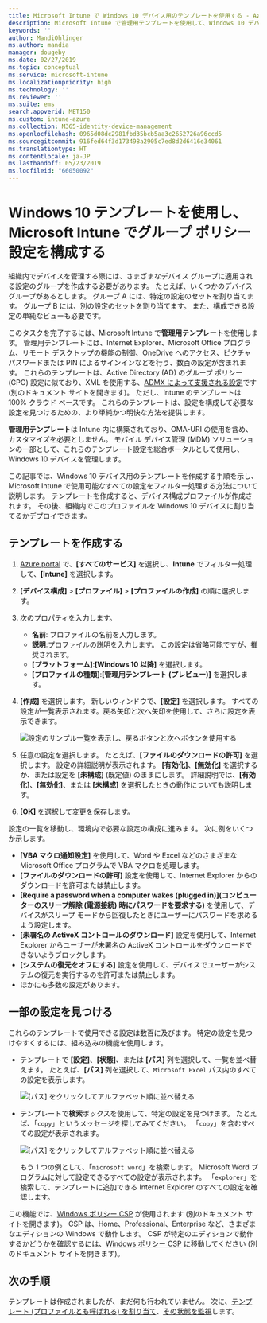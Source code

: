 ```yaml
---
title: Microsoft Intune で Windows 10 デバイス用のテンプレートを使用する - Azure | Microsoft Docs
description: Microsoft Intune で管理用テンプレートを使用して、Windows 10 デバイスの設定のグループを作成します。 デバイス構成プロファイルでこれらの設定を使用して、Office プログラムの制御、Internet Explorer の機能のセキュリティ保護、OneDrive へのアクセスの制御、リモート デスクトップ機能の使用、自動再生の有効化、電源管理の設定、HTTP 印刷の使用、さまざまなユーザー ログオン オプションの使用、およびイベント ログ サイズの制御を行います。
keywords: ''
author: MandiOhlinger
ms.author: mandia
manager: dougeby
ms.date: 02/27/2019
ms.topic: conceptual
ms.service: microsoft-intune
ms.localizationpriority: high
ms.technology: ''
ms.reviewer: ''
ms.suite: ems
search.appverid: MET150
ms.custom: intune-azure
ms.collection: M365-identity-device-management
ms.openlocfilehash: 0965d08dc2981fbd35bcb5aa3c2652726a96ccd5
ms.sourcegitcommit: 916fed64f3d173498a2905c7ed8d2d6416e34061
ms.translationtype: HT
ms.contentlocale: ja-JP
ms.lasthandoff: 05/23/2019
ms.locfileid: "66050092"
---
```

# <a name="use-windows-10-templates-to-configure-group-policy-settings-in-microsoft-intune"></a>Windows 10 テンプレートを使用し、Microsoft Intune でグループ ポリシー設定を構成する

組織内でデバイスを管理する際には、さまざまなデバイス グループに適用される設定のグループを作成する必要があります。 たとえば、いくつかのデバイス グループがあるとします。 グループ A には、特定の設定のセットを割り当てます。 グループ B には、別の設定のセットを割り当てます。 また、構成できる設定の単純なビューも必要です。

このタスクを完了するには、Microsoft Intune で**管理用テンプレート**を使用します。 管理用テンプレートには、Internet Explorer、Microsoft Office プログラム、リモート デスクトップの機能の制御、OneDrive へのアクセス、ピクチャ パスワードまたは PIN によるサインインなどを行う、数百の設定が含まれます。 これらのテンプレートは、Active Directory (AD) のグループ ポリシー (GPO) 設定に似ており、XML を使用する、[ADMX によって支援される設定](https://docs.microsoft.com/windows/client-management/mdm/understanding-admx-backed-policies)です (別のドキュメント サイトを開きます)。 ただし、Intune のテンプレートは 100% クラウド ベースです。 これらのテンプレートは、設定を構成して必要な設定を見つけるための、より単純かつ明快な方法を提供します。

**管理用テンプレート**は Intune 内に構築されており、OMA-URI の使用を含め、カスタマイズを必要としません。 モバイル デバイス管理 (MDM) ソリューションの一部として、これらのテンプレート設定を総合ポータルとして使用し、Windows 10 デバイスを管理します。

この記事では、Windows 10 デバイス用のテンプレートを作成する手順を示し、Microsoft Intune で使用可能なすべての設定をフィルター処理する方法について説明します。 テンプレートを作成すると、デバイス構成プロファイルが作成されます。 その後、組織内でこのプロファイルを Windows 10 デバイスに割り当てるかデプロイできます。

## <a name="create-a-template"></a>テンプレートを作成する

1. [Azure portal](https://portal.azure.com) で、**[すべてのサービス]** を選択し、**Intune** でフィルター処理して、**[Intune]** を選択します。
2. **[デバイス構成]** > **[プロファイル]** > **[プロファイルの作成]** の順に選択します。
3. 次のプロパティを入力します。

    - **名前**: プロファイルの名前を入力します。
    - **説明**:プロファイルの説明を入力します。 この設定は省略可能ですが、推奨されます。
    - **[プラットフォーム]**:**[Windows 10 以降]** を選択します。
    - **[プロファイルの種類]**:**[管理用テンプレート (プレビュー)]** を選択します。

4. **[作成]** を選択します。 新しいウィンドウで、**[設定]** を選択します。 すべての設定が一覧表示されます。戻る矢印と次へ矢印を使用して、さらに設定を表示できます。

    ![設定のサンプル一覧を表示し、戻るボタンと次へボタンを使用する](./media/administrative-templates-windows/sample-settings-list-next-page.png)

5. 任意の設定を選択します。 たとえば、**[ファイルのダウンロードの許可]** を選択します。 設定の詳細説明が表示されます。 **[有効化]**、**[無効化]** を選択するか、または設定を **[未構成]** (既定値) のままにします。 詳細説明では、**[有効化]**、**[無効化]**、または **[未構成]** を選択したときの動作についても説明します。
6. **[OK]** を選択して変更を保存します。

設定の一覧を移動し、環境内で必要な設定の構成に進みます。 次に例をいくつか示します。

- **[VBA マクロ通知設定]** を使用して、Word や Excel などのさまざまな Microsoft Office プログラムで VBA マクロを処理します。
- **[ファイルのダウンロードの許可]** 設定を使用して、Internet Explorer からのダウンロードを許可または禁止します。
- **[Require a password when a computer wakes (plugged in)]\(コンピューターのスリープ解除 (電源接続) 時にパスワードを要求する\)** を使用して、デバイスがスリープ モードから回復したときにユーザーにパスワードを求めるよう設定します。
- **[未署名の ActiveX コントロールのダウンロード]** 設定を使用して、Internet Explorer からユーザーが未署名の ActiveX コントロールをダウンロードできないようブロックします。
- **[システムの復元をオフにする]** 設定を使用して、デバイスでユーザーがシステムの復元を実行するのを許可または禁止します。
- ほかにも多数の設定があります。

## <a name="find-some-settings"></a>一部の設定を見つける

これらのテンプレートで使用できる設定は数百に及びます。 特定の設定を見つけやすくするには、組み込みの機能を使用します。

- テンプレートで **[設定]**、**[状態]**、または **[パス]** 列を選択して、一覧を並べ替えます。 たとえば、**[パス]** 列を選択して、`Microsoft Excel` パス内のすべての設定を表示します。

  ![[パス] をクリックしてアルファベット順に並べ替える](./media/administrative-templates-windows/path-filter-shows-excel-options.png)

- テンプレートで**検索**ボックスを使用して、特定の設定を見つけます。 たとえば、「`copy`」というメッセージを探してみてください。 「`copy`」を含むすべての設定が表示されます。

  ![[パス] をクリックしてアルファベット順に並べ替える](./media/administrative-templates-windows/search-copy-settings.png)

  もう 1 つの例として、「`microsoft word`」を検索します。 Microsoft Word プログラムに対して設定できるすべての設定が表示されます。 「`explorer`」を検索して、テンプレートに追加できる Internet Explorer のすべての設定を確認します。

この機能では、[Windows ポリシー CSP](https://docs.microsoft.com/windows/client-management/mdm/policy-configuration-service-provider#admx-backed-policies) が使用されます (別のドキュメント サイトを開きます)。 CSP は、Home、Professional、Enterprise など、さまざまなエディションの Windows で動作します。 CSP が特定のエディションで動作するかどうかを確認するには、[Windows ポリシー CSP](https://docs.microsoft.com/windows/client-management/mdm/policy-configuration-service-provider#admx-backed-policies) に移動してください (別のドキュメント サイトを開きます)。

## <a name="next-steps"></a>次の手順

テンプレートは作成されましたが、まだ何も行われていません。 次に、[テンプレート (プロファイルとも呼ばれる) を割り当て](device-profile-assign.md)、[その状態を監視](device-profile-monitor.md)します。
